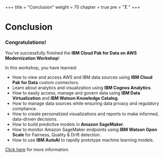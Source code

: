 +++
title = "Conclusion"
weight = 70
chapter = true
pre = "<b>7. </b>"
+++

# Conclusion

### Congratulations!

You’ve successfully finished the **IBM Cloud Pak for Data on AWS Modernization Workshop**!

In this workshop, you have learned:
 
* How to view and access AWS and IBM data sources using **IBM Cloud Pak for Data** custom connectors.
* Learn about analytics and visualization using **IBM Cognos Analytics**.
* How to easily access, manage and govern data using **IBM Data Virtualization** and **IBM Watson Knowledge Catalog**.
* How to manage data sources while ensuring data privacy and regulatory compliance.
* How to create personalized visualizations and reports to make informed, data-driven decisions.
* How to build predictive models in **Amazon SageMaker**. 
* How to monitor Amazon SageMaker endpoints using **IBM Watson Open Scale** for Fairness, Quality & Drift detection. 
* How to use **IBM AutoAI** to rapidly prototype machine learning models.


[Click here](https://www.ibm.com/products/cloud-pak-for-data) for more information. 